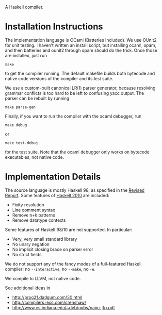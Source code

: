 
A Haskell compiler.

# Installation Instructions #

The implementation language is OCaml (Batteries Included). We use OUnit2
for unit testing. I haven't written an install script, but
installing ocaml, opam, and then batteries and ounit2 through opam should
do the trick. Once those are installed, just run

	make

to get the compiler running. The default makefile builds both bytecode
and native code versions of the compiler and its test suite.

We use a custom-built canonical LR(1) parser generator, because
resolving grammar conflicts is too hard to be left to confusing yacc
output. The parser can be rebuilt by running

	make parse-gen

Finally, if you want to run the compiler with the ocaml debugger, run

	make debug

or

	make test-debug

for the test suite. Note that the ocaml debugger only works on bytecode
executables, not native code.

# Implementation Details #

The source language is mostly Haskell 98, as specified in the [Revised
Report](http://www.haskell.org/onlinereport/).  Some features of [Haskell
2010](http://www.haskell.org/haskellwiki/Haskell_2010) are included:
* Fixity resolution
* Line comment syntax
* Remove n+k patterns
* Remove datatype contexts

Some features of Haskell 98/10 are not supported. In particular:
* Very, very small standard library
* No unary negation
* No implicit closing brace on parser error
* No strict fields

We do not support any of the fancy modes of a full-featured Haskell compiler:
no `--interactive`, no `--make`, no `-e`.

We compile to LLVM, not native code.

See additional ideas in
* http://prog21.dadgum.com/30.html
* http://compilers.iecc.com/crenshaw/
* http://www.cs.indiana.edu/~dyb/pubs/nano-jfp.pdf
